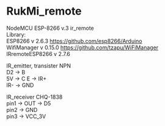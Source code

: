 # RukMi_remote
NodeMCU ESP-8266 v.3 ir_remote      
Library:   
ESP8266 v 2.6.3    https://github.com/esp8266/Arduino  
WifiManager v 0.15.0       https://github.com/tzapu/WiFiManager         
IRremoteESP8266 v 2.7.6         

IR_emitter, transister NPN  
D2 -> B   
5V -> C 
E -> IR+  
IR- -> GND  

IR_receiver CHQ-1838  
pin1  ->  OUT   -> D5   
pin2  ->  GND   
pin3  ->  VCC_3V  
  
  
